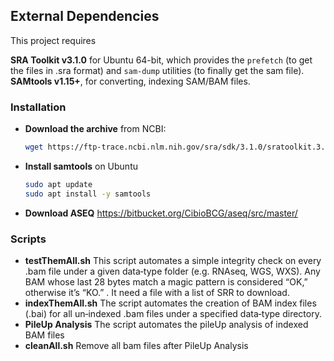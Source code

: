 ## External Dependencies

This project requires 

**SRA Toolkit v3.1.0** for Ubuntu 64-bit, which provides the `prefetch` (to get the files in .sra format) and `sam-dump` utilities (to finally get the sam file).  
**SAMtools v1.15+**, for converting, indexing  SAM/BAM files.

### Installation

- **Download the archive** from NCBI:
	 ```bash 
	 wget https://ftp-trace.ncbi.nlm.nih.gov/sra/sdk/3.1.0/sratoolkit.3.1.0-ubuntu64.tar.gz  

- **Install samtools** on Ubuntu  
	```bash
	sudo apt update  
	sudo apt install -y samtools
 - **Download ASEQ** https://bitbucket.org/CibioBCG/aseq/src/master/


### Scripts
   
- **testThemAll.sh** This script automates a simple integrity check on every .bam file under a given data‐type folder (e.g. RNAseq, WGS, WXS). Any BAM whose last 28 bytes match a magic pattern is considered “OK,” otherwise it’s “KO.” . It need a file with a list of SRR to download.  
- **indexThemAll.sh** The script automates the creation of BAM index files (.bai) for all un‐indexed .bam files under a specified data‐type directory.
- **PileUp Analysis** The script automates the pileUp analysis of indexed BAM files
- **cleanAll.sh** Remove all bam files after PileUp Analysis

